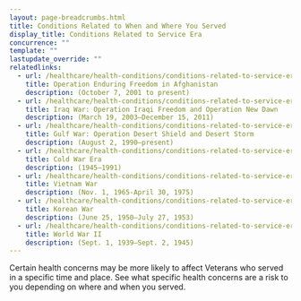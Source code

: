 ```yaml
---
layout: page-breadcrumbs.html
title: Conditions Related to When and Where You Served
display_title: Conditions Related to Service Era
concurrence: ""
template: ""
lastupdate_override: ""
relatedlinks: 
  - url: /healthcare/health-conditions/conditions-related-to-service-era/operation-enduring-freedom/
    title: Operation Enduring Freedom in Afghanistan
    description: (October 7, 2001 to present)
  - url: /healthcare/health-conditions/conditions-related-to-service-era/iraq-war/
    title: Iraq War: Operation Iraqi Freedom and Operation New Dawn
    description: (March 19, 2003—December 15, 2011)
  - url: /healthcare/health-conditions/conditions-related-to-service-era/gulf-war/
    title: Gulf War: Operation Desert Shield and Desert Storm
    description: (August 2, 1990—present)
  - url: /healthcare/health-conditions/conditions-related-to-service-era/cold-war-era/
    title: Cold War Era
    description: (1945—1991)
  - url: /healthcare/health-conditions/conditions-related-to-service-era/vietnam-war/
    title: Vietnam War
    description: (Nov. 1, 1965-April 30, 1975)
  - url: /healthcare/health-conditions/conditions-related-to-service-era/korean-war/
    title: Korean War
    description: (June 25, 1950—July 27, 1953)
  - url: /healthcare/health-conditions/conditions-related-to-service-era/world-war-ii/
    title: World War II
    description: (Sept. 1, 1939—Sept. 2, 1945)
---
```


<div class="va-introtext">

Certain health concerns may be more likely to affect Veterans who served in a specific time and place. See what specific health concerns are a risk to you depending on where and when you served.

</div>



